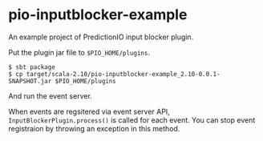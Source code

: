 pio-inputblocker-example
========

An example project of PredictionIO input blocker plugin.

Put the plugin jar file to `$PIO_HOME/plugins`.

```
$ sbt package
$ cp target/scala-2.10/pio-inputblocker-example_2.10-0.0.1-SNAPSHOT.jar $PIO_HOME/plugins
```

And run the event server.

When events are regsitered via event server API, `InputBlockerPlugin.process()` is called for each event.
You can stop event registraion by throwing an exception in this method.

